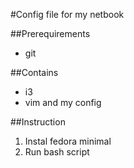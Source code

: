 #Config file for my netbook

##Prerequirements
* git

##Contains
* i3
* vim and my config

##Instruction
1. Instal fedora minimal
2. Run bash script
